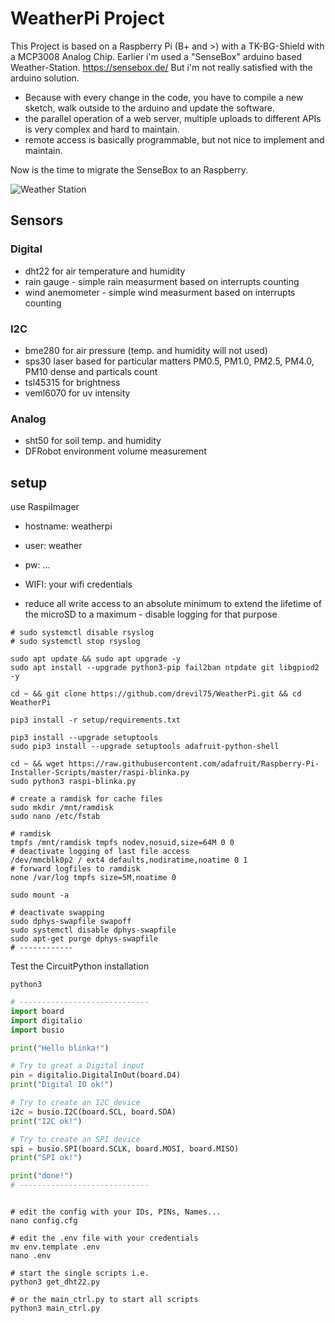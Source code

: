 # WeatherPi Project

This Project is based on a Raspberry Pi (B+ and >) with a TK-BG-Shield with a MCP3008 Analog Chip.
Earlier i'm used a "SenseBox" arduino based Weather-Station. https://sensebox.de/
But i'm not really satisfied with the arduino solution.
- Because with every change in the code, you have to compile a new sketch, walk outside to the arduino and update the software.
- the parallel operation of a web server, multiple uploads to different APIs is very complex and hard to maintain.
- remote access is basically programmable, but not nice to implement and maintain. 

Now is the time to migrate the SenseBox to an Raspberry.

![Weather Station](/docs/ws.jpeg "Weather Station")

## Sensors

### Digital
- dht22 for air temperature and humidity
- rain gauge - simple rain measurment based on interrupts counting
- wind anemometer - simple wind measurment based on interrupts counting

### I2C
- bme280 for air pressure (temp. and humidity will not used)
- sps30 laser based for particular matters PM0.5, PM1.0, PM2.5, PM4.0, PM10 dense and particals count
- tsl45315 for brightness
- veml6070 for uv intensity

### Analog
- sht50 for soil temp. and humidity
- DFRobot environment volume measurement


## setup
use RaspiImager
- hostname: weatherpi
- user: weather
- pw: ...
- WIFI: your wifi credentials

- reduce all write access to an absolute minimum to extend the lifetime of the microSD to a maximum - disable logging for that purpose

````shell
# sudo systemctl disable rsyslog
# sudo systemctl stop rsyslog

sudo apt update && sudo apt upgrade -y
sudo apt install --upgrade python3-pip fail2ban ntpdate git libgpiod2 -y

cd ~ && git clone https://github.com/drevil75/WeatherPi.git && cd WeatherPi

pip3 install -r setup/requirements.txt

pip3 install --upgrade setuptools
sudo pip3 install --upgrade setuptools adafruit-python-shell

cd ~ && wget https://raw.githubusercontent.com/adafruit/Raspberry-Pi-Installer-Scripts/master/raspi-blinka.py
sudo python3 raspi-blinka.py

# create a ramdisk for cache files
sudo mkdir /mnt/ramdisk
sudo nano /etc/fstab

# ramdisk
tmpfs /mnt/ramdisk tmpfs nodev,nosuid,size=64M 0 0
# deactivate logging of last file access
/dev/mmcblk0p2 / ext4 defaults,nodiratime,noatime 0 1
# forward logfiles to ramdisk
none /var/log tmpfs size=5M,noatime 0

sudo mount -a

# deactivate swapping
sudo dphys-swapfile swapoff
sudo systemctl disable dphys-swapfile
sudo apt-get purge dphys-swapfile
# ------------
````

Test the CircuitPython installation
````shell
python3
`````

````python
# -----------------------------
import board
import digitalio
import busio

print("Hello blinka!")

# Try to great a Digital input
pin = digitalio.DigitalInOut(board.D4)
print("Digital IO ok!")

# Try to create an I2C device
i2c = busio.I2C(board.SCL, board.SDA)
print("I2C ok!")

# Try to create an SPI device
spi = busio.SPI(board.SCLK, board.MOSI, board.MISO)
print("SPI ok!")

print("done!")
# -----------------------------

````

````shell

# edit the config with your IDs, PINs, Names...
nano config.cfg

# edit the .env file with your credentials
mv env.template .env
nano .env

# start the single scripts i.e.
python3 get_dht22.py

# or the main_ctrl.py to start all scripts
python3 main_ctrl.py
````
